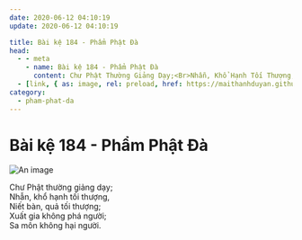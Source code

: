 ```yaml
---
date: 2020-06-12 04:10:19
update: 2020-06-12 04:10:19

title: Bài kệ 184 - Phẩm Phật Đà
head:
  - - meta
    - name: Bài kệ 184 - Phẩm Phật Đà
      content: Chư Phật Thường Giảng Dạy;<Br>Nhẫn, Khổ Hạnh Tối Thượng,<Br>Niết Bàn, Quả Tối Thượng;<Br>Xuất Gia Không Phá Người;<Br>Sa Môn Không Hại Người.<Br>
  - [link, { as: image, rel: preload, href: https://maithanhduyan.github.io/kinh-phap-cu/img/pham-phat-da/pham-phat-da-184.jpg }]
category:
  - pham-phat-da
---
```


# Bài kệ 184 - Phẩm Phật Đà

![An image](/img/pham-phat-da/pham-phat-da-184.jpg)

Chư Phật thường giảng dạy;<br>Nhẫn, khổ hạnh tối thượng,<br>Niết bàn, quả tối thượng;<br>Xuất gia không phá người;<br>Sa môn không hại người.<br>
